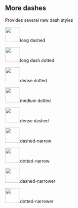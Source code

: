 
## More dashes
Provides several new dash styles

<img src="../../assets/dashes/long dashed.svg" width="48">long dashed

<img src="../../assets/dashes/long dash dotted.svg" width="48">long dash dotted

<img src="../../assets/dashes/dense dotted.svg" width="48">dense dotted

<img src="../../assets/dashes/medium dotted.svg" width="48">medium dotted

<img src="../../assets/dashes/dense dashed.svg" width="48">dense dashed

<img src="../../assets/dashes/dashed-narrow.svg" width="48">dashed-narrow

<img src="../../assets/dashes/dotted-narrow.svg" width="48">dotted-narrow

<img src="../../assets/dashes/dashed-narrower.svg" width="48">dashed-narrower

<img src="../../assets/dashes/dotted-narrower.svg" width="48">dotted-narrower
